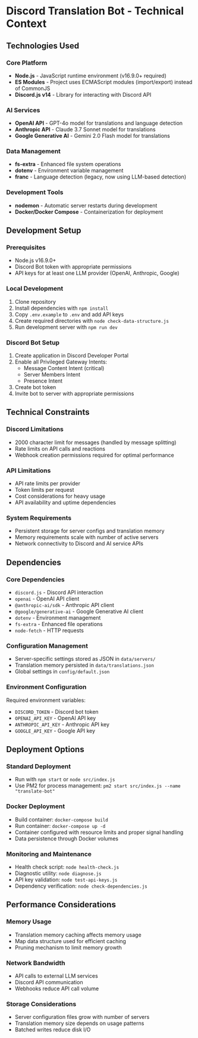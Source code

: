 # Discord Translation Bot - Technical Context

## Technologies Used

### Core Platform
- **Node.js** - JavaScript runtime environment (v16.9.0+ required)
- **ES Modules** - Project uses ECMAScript modules (import/export) instead of CommonJS
- **Discord.js v14** - Library for interacting with Discord API

### AI Services
- **OpenAI API** - GPT-4o model for translations and language detection
- **Anthropic API** - Claude 3.7 Sonnet model for translations
- **Google Generative AI** - Gemini 2.0 Flash model for translations

### Data Management
- **fs-extra** - Enhanced file system operations
- **dotenv** - Environment variable management
- **franc** - Language detection (legacy, now using LLM-based detection)

### Development Tools
- **nodemon** - Automatic server restarts during development
- **Docker/Docker Compose** - Containerization for deployment

## Development Setup

### Prerequisites
- Node.js v16.9.0+
- Discord Bot token with appropriate permissions
- API keys for at least one LLM provider (OpenAI, Anthropic, Google)

### Local Development
1. Clone repository 
2. Install dependencies with `npm install`
3. Copy `.env.example` to `.env` and add API keys
4. Create required directories with `node check-data-structure.js`
5. Run development server with `npm run dev`

### Discord Bot Setup
1. Create application in Discord Developer Portal
2. Enable all Privileged Gateway Intents:
   - Message Content Intent (critical)
   - Server Members Intent
   - Presence Intent
3. Create bot token
4. Invite bot to server with appropriate permissions

## Technical Constraints

### Discord Limitations
- 2000 character limit for messages (handled by message splitting)
- Rate limits on API calls and reactions
- Webhook creation permissions required for optimal performance

### API Limitations
- API rate limits per provider
- Token limits per request
- Cost considerations for heavy usage
- API availability and uptime dependencies

### System Requirements
- Persistent storage for server configs and translation memory
- Memory requirements scale with number of active servers
- Network connectivity to Discord and AI service APIs

## Dependencies

### Core Dependencies
- `discord.js` - Discord API interaction
- `openai` - OpenAI API client
- `@anthropic-ai/sdk` - Anthropic API client
- `@google/generative-ai` - Google Generative AI client
- `dotenv` - Environment management
- `fs-extra` - Enhanced file operations
- `node-fetch` - HTTP requests

### Configuration Management
- Server-specific settings stored as JSON in `data/servers/`
- Translation memory persisted in `data/translations.json`
- Global settings in `config/default.json`

### Environment Configuration
Required environment variables:
- `DISCORD_TOKEN` - Discord bot token
- `OPENAI_API_KEY` - OpenAI API key
- `ANTHROPIC_API_KEY` - Anthropic API key
- `GOOGLE_API_KEY` - Google API key

## Deployment Options

### Standard Deployment
- Run with `npm start` or `node src/index.js`
- Use PM2 for process management: `pm2 start src/index.js --name "translate-bot"`

### Docker Deployment
- Build container: `docker-compose build`
- Run container: `docker-compose up -d`
- Container configured with resource limits and proper signal handling
- Data persistence through Docker volumes

### Monitoring and Maintenance
- Health check script: `node health-check.js`
- Diagnostic utility: `node diagnose.js`
- API key validation: `node test-api-keys.js`
- Dependency verification: `node check-dependencies.js`

## Performance Considerations

### Memory Usage
- Translation memory caching affects memory usage
- Map data structure used for efficient caching
- Pruning mechanism to limit memory growth

### Network Bandwidth
- API calls to external LLM services
- Discord API communication
- Webhooks reduce API call volume

### Storage Considerations
- Server configuration files grow with number of servers
- Translation memory size depends on usage patterns
- Batched writes reduce disk I/O
